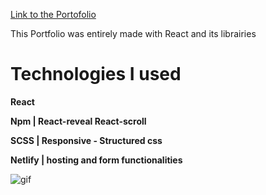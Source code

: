 [Link to the Portofolio](https://donovan-herion.netlify.app/)

This Portfolio was entirely made with React and its librairies

# Technologies I used

**React**

**Npm | React-reveal React-scroll**

**SCSS | Responsive - Structured css**

**Netlify | hosting and form functionalities**

![gif](https://media.giphy.com/media/5QKnctFPvbhCwZo800/giphy.gif)

